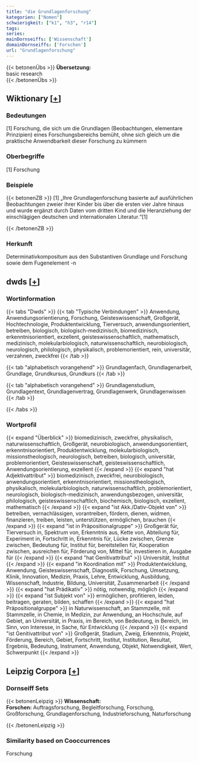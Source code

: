 ```yaml
---
title: "die Grundlagenforschung"
kategorien: ["Nomen"]
schwierigkeit: ["k1", "h3", "r14"]
tags:
series:
mainDornseiffs: ['Wissenschaft']
domainDornseiffs: ['Forschen']
url: "Grundlagenforschung"
---
```


{{< betonenÜbs >}}
**Übersetzung:**  
basic  research  
{{< /betonenÜbs >}}

## Wiktionary [[+](https://de.wiktionary.org/wiki/Grundlagenforschung)]

### Bedeutungen
[1] Forschung, die sich um die Grundlagen (Beobachtungen, elementare Prinzipien) eines Forschungsbereichs bemüht, ohne sich gleich um die praktische Anwendbarkeit dieser Forschung zu kümmern  

### Oberbegriffe
[1] Forschung  

### Beispiele
{{< betonenZB >}}
[1] „Ihre Grundlagenforschung basierte auf ausführlichen Beobachtungen zweier ihrer Kinder bis über die ersten vier Jahre hinaus und wurde ergänzt durch Daten vom dritten Kind und die Heranziehung der einschlägigen deutschen und internationalen Literatur.“[1]  

{{< /betonenZB >}}
### Herkunft
Determinativkompositum aus den Substantiven Grundlage und Forschung sowie dem Fugenelement -n  



## dwds [[+](https://www.dwds.de/wb/Grundlagenforschung)]

### Wortinformation
{{< tabs "Dwds" >}}
{{< tab "Typische Verbindungen" >}}
Anwendung, Anwendungsorientierung, Forschung, Geisteswissenschaft, Großgerät, Hochtechnologie, Produktentwicklung, Tierversuch, anwendungsorientiert, betreiben, biologisch, biologisch-medizinisch, biomedizinisch, erkenntnisorientiert, exzellent, geisteswissenschaftlich, mathematisch, medizinisch, molekularbiologisch, naturwissenschaftlich, neurobiologisch, neurologisch, philologisch, physikalisch, problemorientiert, rein, universitär, verzahnen, zweckfrei
{{< /tab >}}

{{< tab "alphabetisch vorangehend" >}}
Grundlagenfach, Grundlagenarbeit, Grundlage, Grundkursus, Grundkurs
{{< /tab >}}

{{< tab "alphabetisch vorangehend" >}}
Grundlagenstudium, Grundlagentext, Grundlagenvertrag, Grundlagenwerk, Grundlagenwissen
{{< /tab >}}

{{< /tabs >}}

### Wortprofil
{{< expand "Überblick" >}} biomedizinisch, zweckfrei, physikalisch, naturwissenschaftlich, Großgerät, neurobiologisch, anwendungsorientiert, erkenntnisorientiert, Produktentwicklung, molekularbiologisch, missionstheologisch, neurologisch, betreiben, biologisch, universitär, problemorientiert, Geisteswissenschaft, geisteswissenschaftlich, Anwendungsorientierung, exzellent {{< /expand >}}
{{< expand "hat Adjektivattribut" >}} biomedizinisch, zweckfrei, neurobiologisch, anwendungsorientiert, erkenntnisorientiert, missionstheologisch, physikalisch, molekularbiologisch, naturwissenschaftlich, problemorientiert, neurologisch, biologisch-medizinisch, anwendungsbezogen, universitär, philologisch, geisteswissenschaftlich, biochemisch, biologisch, exzellent, mathematisch {{< /expand >}}
{{< expand "ist Akk./Dativ-Objekt von" >}} betreiben, vernachlässigen, vorantreiben, fördern, dienen, widmen, finanzieren, treiben, leisten, unterstützen, ermöglichen, brauchen {{< /expand >}}
{{< expand "ist in Präpositionalgruppe" >}} Großgerät für, Tierversuch in, Spektrum von, Erkenntnis aus, Kette von, Abteilung für, Experiment in, Fortschritt in, Erkenntnis für, Lücke zwischen, Grenze zwischen, Bedeutung für, Institut für, bereitstellen für, Kooperation zwischen, ausreichen für, Förderung von, Mittel für, investieren in, Ausgabe für {{< /expand >}}
{{< expand "hat Genitivattribut" >}} Universität, Institut {{< /expand >}}
{{< expand "in Koordination mit" >}} Produktentwicklung, Anwendung, Geisteswissenschaft, Diagnostik, Forschung, Umsetzung, Klinik, Innovation, Medizin, Praxis, Lehre, Entwicklung, Ausbildung, Wissenschaft, Industrie, Bildung, Universität, Zusammenarbeit {{< /expand >}}
{{< expand "hat Prädikativ" >}} nötig, notwendig, möglich {{< /expand >}}
{{< expand "ist Subjekt von" >}} ermöglichen, profitieren, leiden, beitragen, geraten, bilden, schaffen {{< /expand >}}
{{< expand "hat Präpositionalgruppe" >}} in Naturwissenschaft, an Stammzelle, mit Stammzelle, in Chemie, in Medizin, zur Anwendung, an Hochschule, auf Gebiet, an Universität, in Praxis, im Bereich, von Bedeutung, in Bereich, im Sinn, von Interesse, in Sache, für Entwicklung {{< /expand >}}
{{< expand "ist Genitivattribut von" >}} Großgerät, Stadium, Zweig, Erkenntnis, Projekt, Förderung, Bereich, Gebiet, Fortschritt, Institut, Institution, Resultat, Ergebnis, Bedeutung, Instrument, Anwendung, Objekt, Notwendigkeit, Wert, Schwerpunkt {{< /expand >}}

## Leipzig Corpora [[+](https://corpora.uni-leipzig.de/en/res?word=Grundlagenforschung&corpusId=deu_newscrawl-public_2018)]

### Dornseiff Sets
{{< betonenLeipzig >}}
**Wissenschaft:**  
**Forschen:** Auftragsforschung, Begleitforschung, Forschung, Großforschung, Grundlagenforschung, Industrieforschung, Naturforschung  

{{< /betonenLeipzig >}}

### Similarity based on Cooccurrences
Forschung

